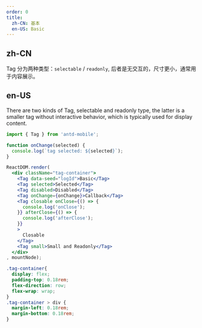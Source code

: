 ```yaml
---
order: 0
title:
  zh-CN: 基本
  en-US: Basic
---
```


## zh-CN

Tag 分为两种类型：`selectable` / `readonly`, 后者是无交互的，尺寸更小，通常用于内容展示。

## en-US

There are two kinds of Tag, selectable and readonly type, the latter is a smaller tag without interactive behavior, which is typically used for display content.

````jsx
import { Tag } from 'antd-mobile';

function onChange(selected) {
  console.log(`tag selected: ${selected}`);
}

ReactDOM.render(
  <div className="tag-container">
    <Tag data-seed="logId">Basic</Tag>
    <Tag selected>Selected</Tag>
    <Tag disabled>Disabled</Tag>
    <Tag onChange={onChange}>Callback</Tag>
    <Tag closable onClose={() => {
      console.log('onClose');
    }} afterClose={() => {
      console.log('afterClose');
    }}
    >
      Closable
    </Tag>
    <Tag small>Small and Readonly</Tag>
  </div>
, mountNode);
````
````css
.tag-container{
  display: flex;
  padding-top: 0.18rem;
  flex-direction: row;
  flex-wrap: wrap;
}
.tag-container > div {
  margin-left: 0.18rem;
  margin-bottom: 0.18rem;
}
````
